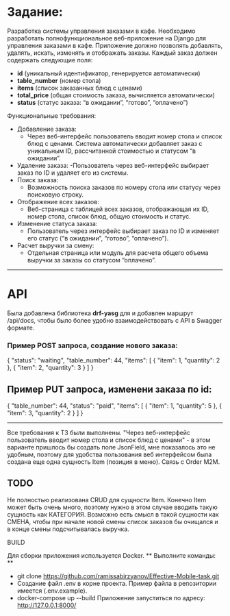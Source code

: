 # Задание: 
Разработка системы управления заказами в кафе.
Необходимо разработать полнофункциональное веб-приложение на Django для управления заказами в кафе. Приложение должно позволять добавлять, удалять, искать, изменять и отображать заказы. Каждый заказ должен содержать следующие поля:
   - **id** (уникальный идентификатор, генерируется автоматически)
   - **table_number** (номер стола)
   - **items** (список заказанных блюд с ценами)
   - **total_price** (общая стоимость заказа, вычисляется автоматически)
   - **status** (статус заказа: “в ожидании”, “готово”, “оплачено”)

Функциональные требования:
  - Добавление заказа:
    - Через веб-интерфейс пользователь вводит номер стола и список блюд с ценами. Система автоматически добавляет заказ   с уникальным ID, рассчитанной стоимостью и статусом “в ожидании”.
  - Удаление заказа:
    -Пользователь через веб-интерфейс выбирает заказ по ID и удаляет его из системы.
  - Поиск заказа:
    - Возможность поиска заказов по номеру стола или статусу через поисковую строку.
  - Отображение всех заказов:
    - Веб-страница с таблицей всех заказов, отображающая их ID, номер стола, список блюд, общую стоимость и статус.
  - Изменение статуса заказа:
    - Пользователь через интерфейс выбирает заказ по ID и изменяет его статус (“в ожидании”, “готово”, “оплачено”).
  - Расчет выручки за смену:
    - Отдельная страница или модуль для расчета общего объема выручки за заказы со статусом “оплачено”.

***

# API

Была добавлена библиотека **drf-yasg** для и добавлен маршрут /api/docs,
чтобы было более удобно взаимодействовать с API в Swagger формате.
### Пример POST запроса, создание нового заказа: 
  {
    "status": "waiting",
    "table_number": 44,
    "items": [
      {
        "item": 1, 
        "quantity": 2
      },
      {
        "item": 2,
        "quantity": 3
      }
    ]
  }

## Пример PUT запроса, изменени заказа по id:
  {
  "table_number": 44,
    "status": "paid",
    "items": [
      {
        "item": 1,
        "quantity": 5
      },
      {
        "item": 3,
        "quantity": 2
      }
    ]
  }

***
Все требования к ТЗ были выполнены.
"Через веб-интерфейс пользователь вводит номер стола и список блюд с ценами" - в этом варианте пришлось бы создать поле JsonField, мне показалось это не удобным, поэтому для удобства пользования веб интерфейсом была создана еще одна сущность Item (позиция в меню). Связь с Order M2M.

## TODO
Не полностью реализована CRUD для сущности Item. 
Конечно Item может быть очень много, поэтому нужно в этом случае вводить такую сущность как КАТЕГОРИЯ.
Возможно есть смысл в такой сущности как СМЕНА, чтобы при начале новой смены список заказов бы очищался и в конце смены подсчитывалась выручка.

 BUILD

Для сборки приложения используется Docker.
** Выполните команды: **
  - git clone https://github.com/ramissabirzyanov/Effective-Mobile-task.git
  - Создание файл .env в корне проекта. Пример файла в репозитории имеется (.env.example).
  - docker-compose up --build
Приложение запуститься по адресу: http://127.0.0.1:8000/
